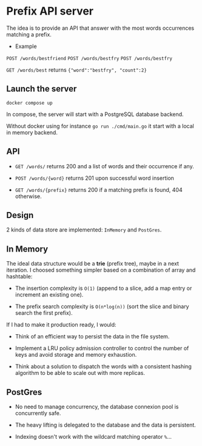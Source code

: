 # Prefix API server

The idea is to provide an API that answer with the most words occurrences matching a prefix.

- Example

`POST /words/bestfriend`
`POST /words/bestfry`
`POST /words/bestfry`

`GET /words/best` returns `{"word":"bestfry", "count":2}`

## Launch the server

`docker compose up` 

In compose, the server will start with a PostgreSQL database backend.

Without docker using for instance `go run ./cmd/main.go` it start with a local in memory backend. 

## API

- `GET /words/` returns 200 and a list of words and their occurrence if any.

- `POST /words/{word}` returns 201 upon successful word insertion

- `GET /words/{prefix}` returns 200 if a matching prefix is found, 404 otherwise.

## Design

2 kinds of data store are implemented: `InMemory` and `PostGres`.

## In Memory 

The ideal data structure would be a **trie** (prefix tree), maybe in a next iteration. I choosed something simpler based on a combination of array and hashtable:

- The insertion complexity is `O(1)` (append to a slice, add a map entry or increment an existing one).

- The prefix search complexity is `O(n*log(n))` (sort the slice and binary search the first prefix).

If I had to make it production ready, I would:

- Think of an efficient way to persist the data in the file system.

- Implement a LRU policy admission controller to control the number of keys and avoid storage and memory exhaustion.

- Think about a solution to dispatch the words with a consistent hashing algorithm to be able to scale out with more replicas.

## PostGres

- No need to manage concurrency, the database connexion pool is concurrently safe.

- The heavy lifting is delegated to the database and the data is persistent.

- Indexing doesn't work with the wildcard matching operator `%`...
